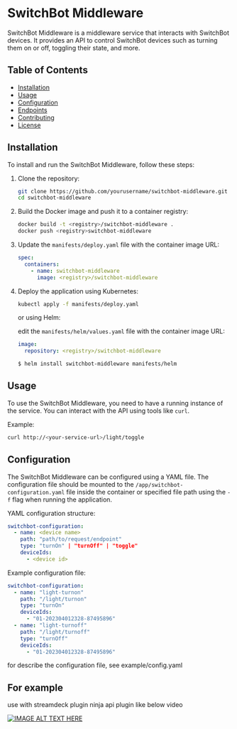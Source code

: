 # SwitchBot Middleware

SwitchBot Middleware is a middleware service that interacts with SwitchBot devices. It provides an API to control SwitchBot devices such as turning them on or off, toggling their state, and more.

## Table of Contents

- [Installation](#installation)
- [Usage](#usage)
- [Configuration](#configuration)
- [Endpoints](#endpoints)
- [Contributing](#contributing)
- [License](#license)

## Installation

To install and run the SwitchBot Middleware, follow these steps:

1. Clone the repository:
    ```sh
    git clone https://github.com/yourusername/switchbot-middleware.git
    cd switchbot-middleware
    ```

2. Build the Docker image and push it to a container registry:
    ```sh
    docker build -t <registry>/switchbot-middleware .
    docker push <registry>switchbot-middleware
    ```

3. Update the `manifests/deploy.yaml` file with the container image URL:
    ```yaml
    spec:
      containers:
        - name: switchbot-middleware
          image: <registry>/switchbot-middleware
    ```

4. Deploy the application using Kubernetes:

    ```sh
    kubectl apply -f manifests/deploy.yaml
    ```

    or using Helm:

    edit the `manifests/helm/values.yaml` file with the container image URL:

    ```yaml
    image:
      repository: <registry>/switchbot-middleware
    ```

    ```sh
    $ helm install switchbot-middleware manifests/helm
    ```

## Usage

To use the SwitchBot Middleware, you need to have a running instance of the service. You can interact with the API using tools like `curl`.

Example:
```sh
curl http://<your-service-url>/light/toggle
```

## Configuration

The SwitchBot Middleware can be configured using a YAML file. The configuration file should be mounted to the `/app/switchbot-configuration.yaml` file inside the container or specified file path using the `-f` flag when running the application.

YAML configuration structure:
```yaml
switchbot-configuration:
  - name: <device name>
    path: "path/to/request/endpoint"
    type: "turnOn" | "turnOff" | "toggle"
    deviceIds:
      - <device id>
```

Example configuration file:
```yaml
switchbot-configuration:
  - name: "light-turnon"
    path: "/light/turnon"
    type: "turnOn"
    deviceIds:
      - "01-202304012328-87495896"
  - name: "light-turnoff"
    path: "/light/turnoff"
    type: "turnOff"
    deviceIds:
      - "01-202304012328-87495896"
```

for describe the configuration file, see example/config.yaml

## For example

use with streamdeck plugin ninja api plugin like below video

[![IMAGE ALT TEXT HERE](https://img.youtube.com/vi/T_SnHQxt-YI/0.jpg)](https://www.youtube.com/watch?v=T_SnHQxt-YI)